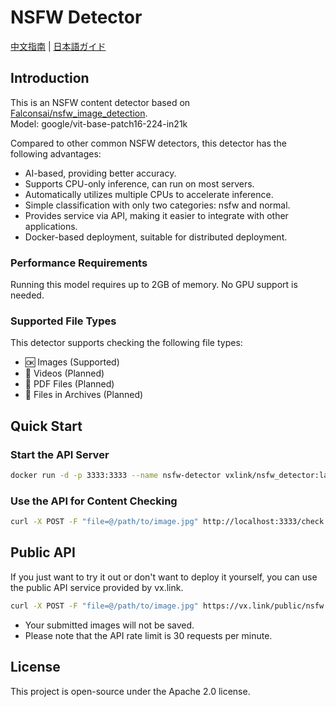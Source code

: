 # NSFW Detector

[中文指南](README_cn.md) | [日本語ガイド](README_jp.md)

## Introduction

This is an NSFW content detector based on [Falconsai/nsfw_image_detection](https://huggingface.co/Falconsai/nsfw_image_detection).  
Model: google/vit-base-patch16-224-in21k

Compared to other common NSFW detectors, this detector has the following advantages:

* AI-based, providing better accuracy.
* Supports CPU-only inference, can run on most servers.
* Automatically utilizes multiple CPUs to accelerate inference.
* Simple classification with only two categories: nsfw and normal.
* Provides service via API, making it easier to integrate with other applications.
* Docker-based deployment, suitable for distributed deployment.

### Performance Requirements

Running this model requires up to 2GB of memory. No GPU support is needed.

### Supported File Types

This detector supports checking the following file types:

* 🆗 Images (Supported)
* 📅 Videos (Planned)
* 📅 PDF Files (Planned)
* 📅 Files in Archives (Planned)

## Quick Start

### Start the API Server

```bash
docker run -d -p 3333:3333 --name nsfw-detector vxlink/nsfw_detector:latest
```

### Use the API for Content Checking

```bash
curl -X POST -F "file=@/path/to/image.jpg" http://localhost:3333/check
```

## Public API

If you just want to try it out or don't want to deploy it yourself, you can use the public API service provided by vx.link.

```bash
curl -X POST -F "file=@/path/to/image.jpg" https://vx.link/public/nsfw
```

* Your submitted images will not be saved.
* Please note that the API rate limit is 30 requests per minute.

## License

This project is open-source under the Apache 2.0 license.
